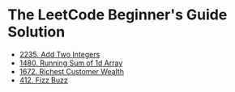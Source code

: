 # The LeetCode Beginner's Guide Solution

- [2235. Add Two Integers](./2235_Add_Two_Integers)
- [1480. Running Sum of 1d Array](./1480_Running_Sum_of_1d_Array)
- [1672. Richest Customer Wealth](./1672_Richest_Customer_Wealth)
- [412. Fizz Buzz](./412_Fizz_Buzz)